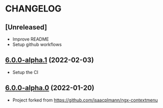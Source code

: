 # CHANGELOG

## [Unreleased]

- Improve README
- Setup github workflows

## [6.0.0-alpha.1](https://github.com/PerfectMemory/ngx-contextmenu) (2022-02-03)

- Setup the CI

## [6.0.0-alpha.0](https://github.com/PerfectMemory/ngx-contextmenu) (2022-01-20)

- Project forked from https://github.com/isaacplmann/ngx-contextmenu
